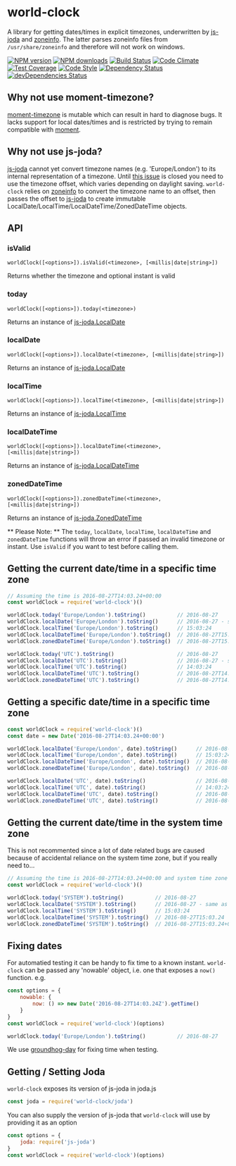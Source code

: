 # world-clock
A library for getting dates/times in explicit timezones, underwritten by [js-joda](https://github.com/js-joda/js-joda) and [zoneinfo](https://github.com/gsmcwhirter/node-zoneinfo). The latter parses zoneinfo files from ```/usr/share/zoneinfo``` and therefore will not work on windows.

[![NPM version](https://img.shields.io/npm/v/world-clock.svg?style=flat-square)](https://www.npmjs.com/package/world-clock)
[![NPM downloads](https://img.shields.io/npm/dm/world-clock.svg?style=flat-square)](https://www.npmjs.com/package/world-clock)
[![Build Status](https://img.shields.io/travis/guidesmiths/world-clock/master.svg)](https://travis-ci.org/guidesmiths/world-clock)
[![Code Climate](https://codeclimate.com/github/guidesmiths/world-clock/badges/gpa.svg)](https://codeclimate.com/github/guidesmiths/world-clock)
[![Test Coverage](https://codeclimate.com/github/guidesmiths/world-clock/badges/coverage.svg)](https://codeclimate.com/github/guidesmiths/world-clock/coverage)
[![Code Style](https://img.shields.io/badge/code%20style-imperative-brightgreen.svg)](https://github.com/guidesmiths/eslint-config-imperative)
[![Dependency Status](https://david-dm.org/guidesmiths/world-clock.svg)](https://david-dm.org/guidesmiths/world-clock)
[![devDependencies Status](https://david-dm.org/guidesmiths/world-clock/dev-status.svg)](https://david-dm.org/guidesmiths/world-clock?type=dev)

## Why not use moment-timezone?
[moment-timezone](https://github.com/moment/moment-timezone) is mutable which can result in hard to diagnose bugs. It lacks support for local dates/times and is restricted by trying to remain compatible with [moment](https://github.com/moment/moment).

## Why not use js-joda?
[js-joda](https://github.com/js-joda/js-joda) cannot yet convert timezone names (e.g. 'Europe/London') to its internal representation of a timezone. Until [this issue](https://github.com/js-joda/js-joda/issues/32) is closed you need to use the timezone offset, which varies depending on daylight saving. ```world-clock``` relies on [zoneinfo](https://github.com/gsmcwhirter/node-zoneinfo) to convert the timezone name to an offset, then passes the offset to [js-joda](https://github.com/js-joda/js-joda) to create immutable LocalDate/LocalTime/LocalDateTime/ZonedDateTime objects.

## API
### isValid
```
worldClock([<options>]).isValid(<timezone>, [<millis|date|string>])
```
Returns whether the timezone and optional instant is valid

### today
```
worldClock([<options>]).today(<timezone>)
```
Returns an instance of [js-joda.LocalDate](https://js-joda.github.io/js-joda/esdoc/class/src/LocalDate.js~LocalDate.html)

### localDate
```
worldClock([<options>]).localDate(<timezone>, [<millis|date|string>])
```
Returns an instance of [js-joda.LocalDate](https://js-joda.github.io/js-joda/esdoc/class/src/LocalDate.js~LocalDate.html)

### localTime
```
worldClock([<options>]).localTime(<timezone>, [<millis|date|string>])
```
Returns an instance of [js-joda.LocalTime](https://js-joda.github.io/js-joda/esdoc/class/src/LocalTime.js~LocalTime.html)

### localDateTime
```
worldClock([<options>]).localDateTime(<timezone>, [<millis|date|string>])
```
Returns an instance of [js-joda.LocalDateTime](https://js-joda.github.io/js-joda/esdoc/class/src/LocalDateTime.js~LocalDateTime.html)

### zonedDateTime
```
worldClock([<options>]).zonedDateTime(<timezone>, [<millis|date|string>])
```
Returns an instance of [js-joda.ZonedDateTime](https://js-joda.github.io/js-joda/esdoc/class/src/ZonedDateTime.js~ZonedDateTime.html)


** Please Note: **
The ```today```, ```localDate```, ```localTime```, ```localDateTime``` and ```zonedDateTime``` functions will throw an error if passed an invalid timezone or instant. Use ```isValid``` if you want to test before calling them.

## Getting the current date/time in a specific time zone
```js
// Assuming the time is 2016-08-27T14:03.24+00:00
const worldClock = require('world-clock')()

worldClock.today('Europe/London').toString()          // 2016-08-27
worldClock.localDate('Europe/London').toString()      // 2016-08-27 - same as today
worldClock.localTime('Europe/London').toString()      // 15:03:24
worldClock.localDateTime('Europe/London').toString()  // 2016-08-27T15:03.24
worldClock.zonedDateTime('Europe/London').toString()  // 2016-08-27T15:03.24+01:00

worldClock.today('UTC').toString()                    // 2016-08-27
worldClock.localDate('UTC').toString()                // 2016-08-27 - same as today
worldClock.localTime('UTC').toString()                // 14:03:24
worldClock.localDateTime('UTC').toString()            // 2016-08-27T14:03.24
worldClock.zonedDateTime('UTC').toString()            // 2016-08-27T14:03.24+00:00
```

## Getting a specific date/time in a specific time zone
```js
const worldClock = require('world-clock')()
const date = new Date('2016-08-27T14:03.24+00:00')

worldClock.localDate('Europe/London', date).toString()      // 2016-08-27
worldClock.localTime('Europe/London', date).toString()      // 15:03:24
worldClock.localDateTime('Europe/London', date).toString()  // 2016-08-27T15:03.24
worldClock.zonedDateTime('Europe/London', date).toString()  // 2016-08-27T15:03.24+01:00

worldClock.localDate('UTC', date).toString()                // 2016-08-27
worldClock.localTime('UTC', date).toString()                // 14:03:24
worldClock.localDateTime('UTC', date).toString()            // 2016-08-27T14:03.24
worldClock.zonedDateTime('UTC', date).toString()            // 2016-08-27T14:03.24+00:00
```

## Getting the current date/time in the system time zone
This is not recommented since a lot of date related bugs are caused because of accidental reliance on the system time zone, but if you really need to...
```js
// Assuming the time is 2016-08-27T14:03.24+00:00 and system time zone is Europe/London
const worldClock = require('world-clock')()

worldClock.today('SYSTEM').toString()          // 2016-08-27
worldClock.localDate('SYSTEM').toString()      // 2016-08-27 - same as today
worldClock.localTime('SYSTEM').toString()      // 15:03:24
worldClock.localDateTime('SYSTEM').toString()  // 2016-08-27T15:03.24
worldClock.zonedDateTime('SYSTEM').toString()  // 2016-08-27T15:03.24+01:00[SYSTEM]
```
## Fixing dates
For automatied testing it can be handy to fix time to a known instant. ```world-clock``` can be passed any 'nowable' object, i.e. one that exposes a ```now()``` function. e.g.
```js
const options = {
    nowable: {
        now: () => new Date('2016-08-27T14:03.24Z').getTime()
    }
}
const worldClock = require('world-clock')(options)

worldClock.today('Europe/London').toString()          // 2016-08-27
```
We use [groundhog-day](https://github.com/guidesmiths/groundhog-day) for fixing time when testing.

## Getting / Setting Joda
```world-clock``` exposes its version of js-joda in joda.js
```js
const joda = require('world-clock/joda')
```
You can also supply the version of js-joda that ```world-clock``` will use by providing it as an option
```js
const options = {
    joda: require('js-joda')
}
const worldClock = require('world-clock')(options)
```

